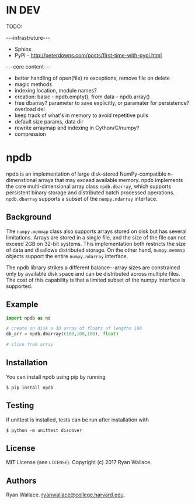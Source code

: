 # IN DEV
TODO: 

---infrastruture---
* Sphinx
* PyPi - http://peterdowns.com/posts/first-time-with-pypi.html


---core content---
* better handling of open(file) re exceptions,  remove file on delete
* magic methods 
* indexing location, module names?
* creation: basic - npdb.empty(), from data - npdb.array()
* free dbarray? parameter to save explicitly, or paramater for persistence? overload del
* keep track of what's in memory to avoid repetitive pulls
* default size params, data dir
* rewrite arraymap and indexing in Cython/C/numpy?
* compression

# npdb

npdb is an implementation of large disk-stored NumPy-compatible n-dimenstional arrays that may exceed available memory. npdb implements the core multi-dimensional array class `npdb.dbarray`, which supports persistent binary storage and distributed batch processed operations. `npdb.dbarray` supports a subset of the `numpy.ndarray` interface.

## Background
The `numpy.memmap` class also supports arrays stored on disk but has several limitations. Arrays are stored in a single file, and the size of the file can not exceed 2GB on 32-bit systems. This implementation both restricts the size of data and disallows distributed storage. On the other hand, `numpy.memmap` objects support the entire `numpy.ndarray` interface. 

The npdb library strikes a different balance--array sizes are constrained only by available disk space and can be distributed across multiple files. The cost of this capability is that a limited subset of the numpy interface is supported.

## Example

```python
import npdb as nd

# create on disk a 3D array of floats of lengths 100
db_arr = npdb.dbarray((100,100,100), float)

# slice from array

```

## Installation
You can install npdb using pip by running

```
$ pip install npdb
```

## Testing
If unittest is installed, tests can be run after installation with

```
$ python -m unittest discover
```

## License
MIT License (see `LICENSE`). Copyright (c) 2017 Ryan Wallace.

## Authors
Ryan Wallace. ryanwallace@college.harvard.edu.
